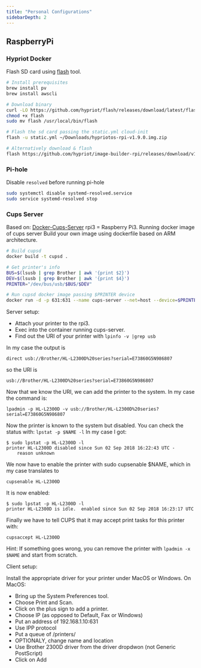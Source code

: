 ```yaml
---
title: "Personal Configurations"
sidebarDepth: 2
---
```


## RaspberryPi

### Hypriot Docker
Flash SD card using [flash](https://github.com/hypriot/flash) tool.
```bash
# Install prerequisites
brew install pv
brew install awscli

# Download binary
curl -LO https://github.com/hypriot/flash/releases/download/latest/flash
chmod +x flash
sudo mv flash /usr/local/bin/flash

# Flash the sd card passing the static.yml cloud-init 
flash -u static.yml ~/Downloads/hypriotos-rpi-v1.9.0.img.zip

# Alternatively download & flash
flash https://github.com/hypriot/image-builder-rpi/releases/download/v1.9.0/hypriotos-rpi-v1.9.0.img.zip
```
### Pi-hole
Disable ``resolved`` before running pi-hole
```bash
sudo systemctl disable systemd-resolved.service
sudo service systemd-resolved stop
```
### Cups Server
Based on: [Docker-Cups-Server](http://www.theghostbit.com/2016/10/setting-up-cups-server-with-docker-on.html)
rpi3 = Raspberry Pi3. Running docker image of cups server
Build your own image using dockerfile based on ARM architecture.
```bash
# Build cupsd
docker build -t cupsd .

# Get printer's info
BUS=$(lsusb | grep Brother | awk '{print $2}')
DEV=$(lsusb | grep Brother | awk '{print $4}')
PRINTER="/dev/bus/usb/$BUS/$DEV"

# Run cupsd docker image passing $PRINTER device
docker run -d -p 631:631 --name cups-server --net=host --device=$PRINTER cupsd
```
Server setup:
- Attach your printer to the rpi3.
- Exec into the container running cups-server.
- Find out the URI of your printer with ``lpinfo -v |grep usb``

In my case the output is

``direct usb://Brother/HL-L2300D%20series?serial=E73860G5N986807``

so the URI is

``usb://Brother/HL-L2300D%20series?serial=E73860G5N986807``

Now that we know the URI, we can add the printer to the system. In my case the command is:

``lpadmin -p HL-L2300D -v usb://Brother/HL-L2300D%20series?serial=E73860G5N986807``

Now the printer is known to the system but disabled. You can check the status with:
``lpstat -p $NAME -l`` In my case I got:

```
$ sudo lpstat -p HL-L2300D -l
printer HL-L2300D disabled since Sun 02 Sep 2018 16:22:43 UTC -
	reason unknown
```

We now have to enable the printer with sudo cupsenable $NAME, which in my case translates to

``cupsenable HL-L2300D``

It is now enabled:
```
$ sudo lpstat -p HL-L2300D -l
printer HL-L2300D is idle.  enabled since Sun 02 Sep 2018 16:23:17 UTC
```
Finally we have to tell CUPS that it may accept print tasks for this printer with:

``cupsaccept HL-L2300D``

Hint: If something goes wrong, you can remove the printer with ``lpadmin -x $NAME`` and start from scratch.

Client setup:

Install the appropriate driver for your printer under MacOS or Windows.
On MacOS:
- Bring up the System Preferences tool.
- Choose Print and Scan.
- Click on the plus sign to add a printer.
- Choose IP (as opposed to Default, Fax or Windows)
- Put an address of 192.168.1.10:631
- Use IPP protocol
- Put a queue of /printers/<CUPS-Queue-Name>
- OPTIONALY, change name and location
- Use Brother 2300D driver from the driver dropdwon (not Generic PostScript)
- Click on Add